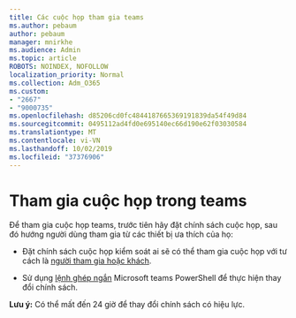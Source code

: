 ```yaml
---
title: Các cuộc họp tham gia teams
ms.author: pebaum
author: pebaum
manager: mnirkhe
ms.audience: Admin
ms.topic: article
ROBOTS: NOINDEX, NOFOLLOW
localization_priority: Normal
ms.collection: Adm_O365
ms.custom:
- "2667"
- "9000735"
ms.openlocfilehash: d85206cd0fc4844187665369191839da54f49d84
ms.sourcegitcommit: 0495112ad4fd0e695140ec66d190e62f03030584
ms.translationtype: MT
ms.contentlocale: vi-VN
ms.lasthandoff: 10/02/2019
ms.locfileid: "37376906"
---
```

# <a name="join-a-meeting-in-teams"></a>Tham gia cuộc họp trong teams

Để tham gia cuộc họp teams, trước tiên hãy đặt chính sách cuộc họp, sau đó hướng người dùng tham gia từ các thiết bị ưa thích của họ:

- Đặt chính sách cuộc họp kiểm soát ai sẽ có thể tham gia cuộc họp với tư cách là [người tham gia hoặc khách](https://docs.microsoft.com/microsoftteams/meeting-policies-in-teams#meeting-policy-settings---participants--guests). 

- Sử dụng [lệnh ghép ngắn](https://docs.microsoft.com/en-us/microsoftteams/teams-powershell-overview) Microsoft teams PowerShell để thực hiện thay đổi chính sách.    

**Lưu ý:** Có thể mất đến 24 giờ để thay đổi chính sách có hiệu lực.